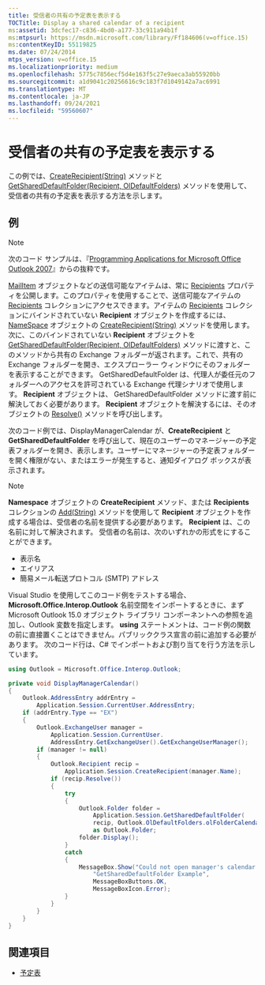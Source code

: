 ```yaml
---
title: 受信者の共有の予定表を表示する
TOCTitle: Display a shared calendar of a recipient
ms:assetid: 3dcfec17-c836-4bd0-a177-33c911a94b1f
ms:mtpsurl: https://msdn.microsoft.com/library/Ff184606(v=office.15)
ms:contentKeyID: 55119825
ms.date: 07/24/2014
mtps_version: v=office.15
ms.localizationpriority: medium
ms.openlocfilehash: 5775c7856ecf5d4e163f5c27e9aeca3ab55920bb
ms.sourcegitcommit: a1d9041c20256616c9c183f7d1049142a7ac6991
ms.translationtype: MT
ms.contentlocale: ja-JP
ms.lasthandoff: 09/24/2021
ms.locfileid: "59560607"
---
```

# <a name="display-a-shared-calendar-of-a-recipient"></a>受信者の共有の予定表を表示する

この例では、[CreateRecipient(String)](https://msdn.microsoft.com/library/bb609962\(v=office.15\)) メソッドと [GetSharedDefaultFolder(Recipient, OlDefaultFolders)](https://msdn.microsoft.com/library/bb644850\(v=office.15\)) メソッドを使用して、受信者の共有の予定表を表示する方法を示します。

## <a name="example"></a>例

> [!NOTE] 
> 次のコード サンプルは、『[Programming Applications for Microsoft Office Outlook 2007](https://www.amazon.com/gp/product/0735622493?ie=UTF8&tag=msmsdn-20&linkCode=as2&camp=1789&creative=9325&creativeASIN=0735622493)』からの抜粋です。

[MailItem](https://msdn.microsoft.com/library/bb643865\(v=office.15\)) オブジェクトなどの送信可能なアイテムは、常に [Recipients](https://msdn.microsoft.com/library/bb646686\(v=office.15\)) プロパティを公開します。このプロパティを使用することで、送信可能なアイテムの [Recipients](https://msdn.microsoft.com/library/bb646361\(v=office.15\)) コレクションにアクセスできます。アイテムの [Recipients](https://msdn.microsoft.com/library/bb624370\(v=office.15\)) コレクションにバインドされていない **Recipient** オブジェクトを作成するには、 [NameSpace](https://msdn.microsoft.com/library/bb609962\(v=office.15\)) オブジェクトの [CreateRecipient(String)](https://msdn.microsoft.com/library/bb645857\(v=office.15\)) メソッドを使用します。次に、このバインドされていない **Recipient** オブジェクトを [GetSharedDefaultFolder(Recipient, OlDefaultFolders)](https://msdn.microsoft.com/library/bb644850\(v=office.15\)) メソッドに渡すと、このメソッドから共有の Exchange フォルダーが返されます。これで、共有の Exchange フォルダーを開き、エクスプローラー ウィンドウにそのフォルダーを表示することができます。 GetSharedDefaultFolder は、代理人が委任元のフォルダーへのアクセスを許可されている Exchange 代理シナリオで使用します。 **Recipient** オブジェクトは、 GetSharedDefaultFolder メソッドに渡す前に解決しておく必要があります。 **Recipient** オブジェクトを解決するには、そのオブジェクトの [Resolve()](https://msdn.microsoft.com/library/bb624165\(v=office.15\)) メソッドを呼び出します。

次のコード例では、DisplayManagerCalendar が、**CreateRecipient** と **GetSharedDefaultFolder** を呼び出して、現在のユーザーのマネージャーの予定表フォルダーを開き、表示します。ユーザーにマネージャーの予定表フォルダーを開く権限がない、またはエラーが発生すると、通知ダイアログ ボックスが表示されます。


> [!NOTE]
> **Namespace** オブジェクトの **CreateRecipient** メソッド、または **Recipients** コレクションの [Add(String)](https://msdn.microsoft.com/library/bb612668(v=office.15)) メソッドを使用して **Recipient** オブジェクトを作成する場合は、受信者の名前を提供する必要があります。 **Recipient** は、この名前に対して解決されます。 受信者の名前は、次のいずれかの形式をにすることができます。
> - 表示名
> - エイリアス
> - 簡易メール転送プロトコル (SMTP) アドレス

Visual Studio を使用してこのコード例をテストする場合、**Microsoft.Office.Interop.Outlook** 名前空間をインポートするときに、まず Microsoft Outlook 15.0 オブジェクト ライブラリ コンポーネントへの参照を追加し、Outlook 変数を指定します。 **using** ステートメントは、コード例の関数の前に直接置くことはできません。パブリッククラス宣言の前に追加する必要があります。 次のコード行は、C\# でインポートおよび割り当てを行う方法を示しています。

```csharp
using Outlook = Microsoft.Office.Interop.Outlook;
```

```csharp
private void DisplayManagerCalendar()
{
    Outlook.AddressEntry addrEntry =
        Application.Session.CurrentUser.AddressEntry;
    if (addrEntry.Type == "EX")
    {
        Outlook.ExchangeUser manager =
            Application.Session.CurrentUser.
            AddressEntry.GetExchangeUser().GetExchangeUserManager();
        if (manager != null)
        {
            Outlook.Recipient recip =
                Application.Session.CreateRecipient(manager.Name);
            if (recip.Resolve())
            {
                try
                {
                    Outlook.Folder folder =
                        Application.Session.GetSharedDefaultFolder(
                        recip, Outlook.OlDefaultFolders.olFolderCalendar)
                        as Outlook.Folder;
                    folder.Display();
                }
                catch
                {
                    MessageBox.Show("Could not open manager's calendar.",
                        "GetSharedDefaultFolder Example",
                        MessageBoxButtons.OK,
                        MessageBoxIcon.Error);
                }
            }
        }
    }
}
```

## <a name="see-also"></a>関連項目

- [予定表](calendar.md)

